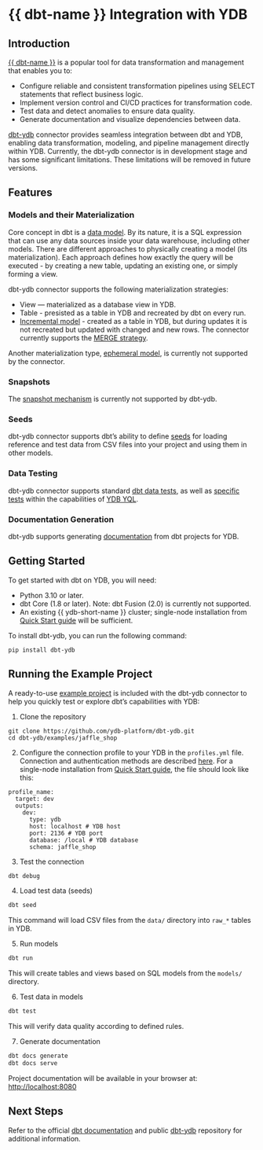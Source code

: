 # {{ dbt-name }} Integration with YDB

## Introduction

[{{ dbt-name }}](https://www.getdbt.com) is a popular tool for data transformation and management that enables you to:

- Configure reliable and consistent transformation pipelines using SELECT statements that reflect business logic.
- Implement version control and CI/CD practices for transformation code.
- Test data and detect anomalies to ensure data quality.
- Generate documentation and visualize dependencies between data.

[dbt-ydb](https://github.com/ydb-platform/dbt-ydb) connector provides seamless integration between dbt and YDB, enabling data transformation, modeling, and pipeline management directly within YDB. Currently, the dbt-ydb connector is in development stage and has some significant limitations. These limitations will be removed in future versions.

## Features

### Models and their Materialization

Core concept in dbt is a [data model](https://docs.getdbt.com/docs/build/sql-models). By its nature, it is a SQL expression that can use any data sources inside your data warehouse, including other models. There are different approaches to physically creating a model (its materialization). Each approach defines how exactly the query will be executed - by creating a new table, updating an existing one, or simply forming a view.

dbt-ydb connector supports the following materialization strategies:

- View — materialized as a database view in YDB.
- Table - presisted as a table in YDB and recreated by dbt on every run.
- [Incremental model](https://docs.getdbt.com/docs/build/incremental-models-overview) - created as a table in YDB, but during updates it is not recreated but updated with changed and new rows. The connector currently supports the [MERGE strategy](https://docs.getdbt.com/docs/build/incremental-strategy#merge).

Another materialization type, [ephemeral model](https://docs.getdbt.com/docs/build/materializations#ephemeral), is currently not supported by the connector.

### Snapshots

The [snapshot mechanism](https://docs.getdbt.com/docs/build/snapshots) is currently not supported by dbt-ydb.

### Seeds

dbt-ydb connector supports dbt’s ability to define [seeds](https://docs.getdbt.com/docs/build/seeds) for loading reference and test data from CSV files into your project and using them in other models.

### Data Testing

dbt-ydb connector supports standard [dbt data tests](https://docs.getdbt.com/docs/build/data-tests#generic-data-tests), as well as [specific tests](https://docs.getdbt.com/docs/build/data-tests#singular-data-tests) within the capabilities of [YDB YQL](https://ydb.tech/docs/en/yql/reference/).

### Documentation Generation

dbt-ydb supports generating [documentation](https://docs.getdbt.com/docs/build/documentation) from dbt projects for YDB.

## Getting Started

To get started with dbt on YDB, you will need:

- Python 3.10 or later.
- dbt Core (1.8 or later).
    Note: dbt Fusion (2.0) is currently not supported.
- An existing {{ ydb-short-name }} cluster; single-node installation from [Quick Start guide](../../quickstart.md) will be sufficient.

To install dbt-ydb, you can run the following command:

``` text
pip install dbt-ydb
```

## Running the Example Project

A ready-to-use [example project](https://github.com/ydb-platform/dbt-ydb/tree/main/examples/jaffle_shop) is included with the dbt-ydb connector to help you quickly test or explore dbt’s capabilities with YDB:

1. Clone the repository

``` text
git clone https://github.com/ydb-platform/dbt-ydb.git
cd dbt-ydb/examples/jaffle_shop
```

2. Configure the connection profile to your YDB in the `profiles.yml` file. Connection and authentication methods are described [here](https://github.com/ydb-platform/dbt-ydb?tab=readme-ov-file#profile-configuration). For a single-node installation from [Quick Start guide](../../quickstart.md), the file should look like this:

``` text
profile_name:
  target: dev
  outputs:
    dev:
      type: ydb
      host: localhost # YDB host
      port: 2136 # YDB port
      database: /local # YDB database
      schema: jaffle_shop
```

3. Test the connection

``` bash
dbt debug
```

4. Load test data (seeds)

``` bash
dbt seed
```

This command will load CSV files from the `data/` directory into `raw_*` tables in YDB.

5. Run models

``` bash
dbt run
```

This will create tables and views based on SQL models from the `models/` directory.

6. Test data in models

``` bash
dbt test
```

This will verify data quality according to defined rules.

7. Generate documentation

``` bash
dbt docs generate
dbt docs serve
```

Project documentation will be available in your browser at: [http://localhost:8080](http://localhost:8080)

## Next Steps

Refer to the official [dbt documentation](https://docs.getdbt.com/docs/introduction) and public [dbt-ydb](https://github.com/ydb-platform/dbt-ydb) repository for additional information.